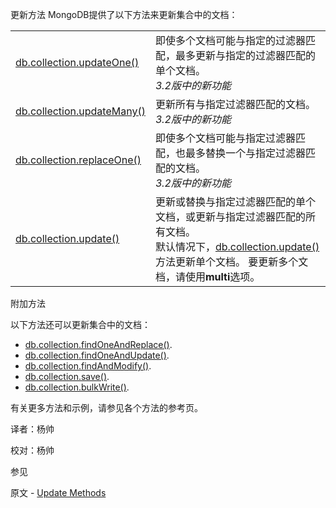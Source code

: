  更新方法
MongoDB提供了以下方法来更新集合中的文档：

|                                                              |                                                              |
| ------------------------------------------------------------ | ------------------------------------------------------------ |
| [db.collection.updateOne()](https://docs.mongodb.com/manual/reference/method/db.collection.updateOne/db.collection.updateOne) | 即使多个文档可能与指定的过滤器匹配，最多更新与指定的过滤器匹配的单个文档。<br />*3.2版中的新功能* |
| [db.collection.updateMany()](https://docs.mongodb.com/manual/reference/method/db.collection.updateMany/db.collection.updateMany) | 更新所有与指定过滤器匹配的文档。<br />*3.2版中的新功能*      |
| [db.collection.replaceOne()](https://docs.mongodb.com/manual/reference/method/db.collection.replaceOne/db.collection.replaceOne) | 即使多个文档可能与指定过滤器匹配，也最多替换一个与指定过滤器匹配的文档。<br />*3.2版中的新功能* |
| [db.collection.update()](https://docs.mongodb.com/manual/reference/method/db.collection.update/db.collection.update) | 更新或替换与指定过滤器匹配的单个文档，或更新与指定过滤器匹配的所有文档。<br />默认情况下，[db.collection.update()](https://docs.mongodb.com/manual/reference/method/db.collection.update/db.collection.update)方法更新单个文档。 要更新多个文档，请使用**multi**选项。 |

 附加方法

以下方法还可以更新集合中的文档：

- [db.collection.findOneAndReplace()](https://docs.mongodb.com/manual/reference/method/db.collection.findOneAndReplace/db.collection.findOneAndReplace).
- [db.collection.findOneAndUpdate()](https://docs.mongodb.com/manual/reference/method/db.collection.findOneAndUpdate/db.collection.findOneAndUpdate).
- [db.collection.findAndModify()](https://docs.mongodb.com/manual/reference/method/db.collection.findAndModify/db.collection.findAndModify).
- [db.collection.save()](https://docs.mongodb.com/manual/reference/method/db.collection.save/db.collection.save).
- [db.collection.bulkWrite()](https://docs.mongodb.com/manual/reference/method/db.collection.bulkWrite/db.collection.bulkWrite).

有关更多方法和示例，请参见各个方法的参考页。



译者：杨帅

校对：杨帅

 参见

原文 - [Update Methods]( https://docs.mongodb.com/manual/reference/update-methods/ )

